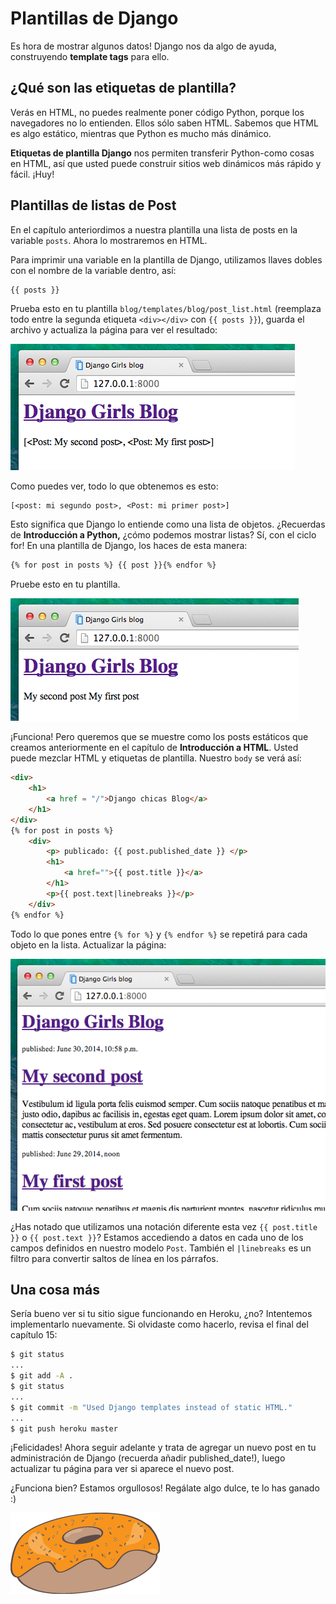 # Plantillas de Django

Es hora de mostrar algunos datos! Django nos da algo de ayuda, construyendo **template tags** para ello.

## ¿Qué son las etiquetas de plantilla?

Verás en HTML, no puedes realmente poner código Python, porque los navegadores no lo entienden. Ellos sólo saben HTML. Sabemos que HTML es algo estático, mientras que Python es mucho más dinámico.

**Etiquetas de plantilla Django** nos permiten transferir Python-como cosas en HTML, así que usted puede construir sitios web dinámicos más rápido y fácil. ¡Huy!

## Plantillas de listas de Post

En el capítulo anteriordimos a nuestra plantilla una lista de posts en la variable `posts`. Ahora lo mostraremos en HTML.

Para imprimir una variable en la plantilla de Django, utilizamos llaves dobles con el nombre de la variable dentro, así:

```html
{{ posts }}
```

Prueba esto en tu plantilla `blog/templates/blog/post_list.html` (reemplaza todo entre la segunda etiqueta `<div></div>` con `{{ posts }}`), guarda el archivo y actualiza la página para ver el resultado:

![Figura 13.1][1]

 [1]: images/step1.png

Como puedes ver, todo lo que obtenemos es esto:

    [<post: mi segundo post>, <Post: mi primer post>]


Esto significa que Django lo entiende como una lista de objetos. ¿Recuerdas de **Introducción a Python,** ¿cómo podemos mostrar listas? Sí, con el ciclo for! En una plantilla de Django, los haces de esta manera:

```html
{% for post in posts %} {{ post }}{% endfor %}
```


Pruebe esto en tu plantilla.

![Figura 13.2][2]

 [2]: images/step2.png

¡Funciona! Pero queremos que se muestre como los posts estáticos que creamos anteriormente en el capítulo de **Introducción a HTML**. Usted puede mezclar HTML y etiquetas de plantilla. Nuestro `body` se verá así:

```html
<div>
    <h1>
        <a href = "/">Django chicas Blog</a>
    </h1>
</div>
{% for post in posts %}
    <div>
        <p> publicado: {{ post.published_date }} </p>
        <h1>
            <a href="">{{ post.title }}</a>
        </h1>
        <p>{{ post.text|linebreaks }}</p>
    </div>
{% endfor %}
```


Todo lo que pones entre `{% for %}` y `{% endfor %}` se repetirá para cada objeto en la lista. Actualizar la página:

![Figura 13.3][3]

 [3]: images/step3.png

¿Has notado que utilizamos una notación diferente esta vez `{{ post.title }}` o `{{ post.text }}`? Estamos accediendo a datos en cada uno de los campos definidos en nuestro modelo `Post`. También el `|linebreaks` es un filtro para convertir saltos de línea en los párrafos.

## Una cosa más

Sería bueno ver si tu sitio sigue funcionando en Heroku, ¿no? Intentemos implementarlo nuevamente. Si olvidaste como hacerlo, revisa el final del capítulo 15:

```bash
$ git status
...
$ git add -A .
$ git status
...
$ git commit -m "Used Django templates instead of static HTML."
...
$ git push heroku master
```


¡Felicidades! Ahora seguir adelante y trata de agregar un nuevo post en tu administración de Django (recuerda añadir published_date!), luego actualizar tu página para ver si aparece el nuevo post.

¿Funciona bien? Estamos orgullosos! Regálate algo dulce, te lo has ganado :)

![Figura 13.4][4]

 [4]: images/donut.png
